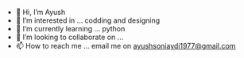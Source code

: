 - 👋 Hi, I’m Ayush
- 👀 I’m interested in ... codding and designing
- 🌱 I’m currently learning ... python
- 💞️ I’m looking to collaborate on ...
- 📫 How to reach me ... email me on ayushsoniaydi1977@gmail.com

<!---
devil19773/devil19773 is a ✨ special ✨ repository because its `README.md` (this file) appears on your GitHub profile.
You can click the Preview link to take a look at your changes.
--->
